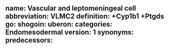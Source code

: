 name: Vascular and leptomeningeal cell
abbreviation: VLMC2
definition: +Cyp1b1 +Ptgds
go:
shogoin: 
uberon:
categories: Endomesodermal
version: 1
synonyms:
predecessors:
---

